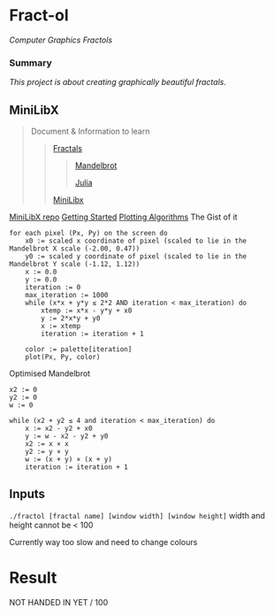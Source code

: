 # Fract-ol
*Computer Graphics Fractols*

### Summary
*This project is about creating graphically beautiful fractals.*

## MiniLibX


>Document & Information to learn
>>[Fractals]()
>>> [Mandelbrot]()
>>> 
>>> [Julia]()
>>
>>[MiniLibx](https://harm-smits.github.io/42docs/libs/minilibx/getting_started.html)

[MiniLibX repo](https://github.com/42Paris/minilibx-linux)
[Getting Started](https://aurelienbrabant.fr/blog/getting-started-with-the-minilibx)
[Plotting Algorithms](https://en.wikipedia.org/wiki/Plotting_algorithms_for_the_Mandelbrot_set)
The Gist of it
```
for each pixel (Px, Py) on the screen do
    x0 := scaled x coordinate of pixel (scaled to lie in the Mandelbrot X scale (-2.00, 0.47))
    y0 := scaled y coordinate of pixel (scaled to lie in the Mandelbrot Y scale (-1.12, 1.12))
    x := 0.0
    y := 0.0
    iteration := 0
    max_iteration := 1000
    while (x*x + y*y ≤ 2*2 AND iteration < max_iteration) do
        xtemp := x*x - y*y + x0
        y := 2*x*y + y0
        x := xtemp
        iteration := iteration + 1
    
    color := palette[iteration]
    plot(Px, Py, color)
```
Optimised Mandelbrot
```
x2 := 0
y2 := 0
w := 0

while (x2 + y2 ≤ 4 and iteration < max_iteration) do
    x := x2 - y2 + x0
    y := w - x2 - y2 + y0
    x2 := x × x
    y2 := y × y
    w := (x + y) × (x + y)
    iteration := iteration + 1
```

## Inputs

`./fractol [fractal name] [window width] [window height]`
width and height cannot be < 100

Currently way too slow and need to change colours

# Result
NOT HANDED IN YET / 100
